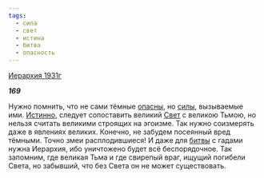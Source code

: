 ```yaml
---
tags:
  - сила
  - свет
  - истина
  - битва
  - опасность
---
```

[Иерархия 1931г](https://127.0.0.1:4002/agni/1931)

___169___

Нужно помнить, что не сами тёмные [опасны](../../../tags/#опасность), но [силы](../../../tags/#сила), вызываемые ими. [Истинно](../../../tags/#истина), следует сопоставить великий [Свет](../../../tags/#свет) с великою Тьмою, но нельзя считать великими строящих на эгоизме. Так нужно соизмерять даже в явлениях великих. Конечно, не забудем посеянный вред тёмными. Точно змеи расплодившиеся! И даже для [битвы](../../../tags/#битва) с гадами нужна Иерархия, ибо уничтожено будет всё беспорядочное. Так запомним, где великая Тьма и где свирепый враг, ищущий погибели Света, но забывший, что без Света он не может существовать.   

